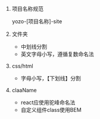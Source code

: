 1. 项目名称规范

   yozo-[项目名称]-site

2. 文件夹

   - 中划线分割
   - 英文字母小写，遵循复数命名法

3. css/html

   - 字母小写，【下划线】分割

4. claaName

   - react应使用驼峰命名法
   - 自定义组件class使用BEM

